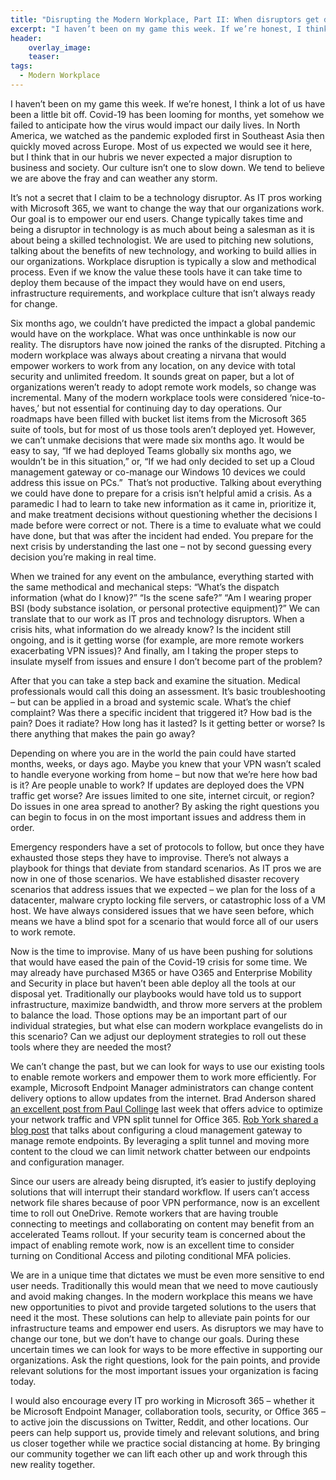 ```yaml
---
title: "Disrupting the Modern Workplace, Part II: When disruptors get disrupted"
excerpt: "I haven’t been on my game this week. If we’re honest, I think a lot of us have been a little bit off. Covid-19 has been looming for months, yet somehow we failed to anticipate how the virus would impact our daily lives."
header:
    overlay_image:
    teaser:
tags:
  - Modern Workplace
---
```


I haven’t been on my game this week. If we’re honest, I think a lot of us have been a little bit off. Covid-19 has been looming for months, yet somehow we failed to anticipate how the virus would impact our daily lives. In North America, we watched as the pandemic exploded first in Southeast Asia then quickly moved across Europe. Most of us expected we would see it here, but I think that in our hubris we never expected a major disruption to business and society. Our culture isn’t one to slow down. We tend to believe we are above the fray and can weather any storm.

It’s not a secret that I claim to be a technology disruptor. As IT pros working with Microsoft 365, we want to change the way that our organizations work. Our goal is to empower our end users. Change typically takes time and being a disruptor in technology is as much about being a salesman as it is about being a skilled technologist. We are used to pitching new solutions, talking about the benefits of new technology, and working to build allies in our organizations. Workplace disruption is typically a slow and methodical process. Even if we know the value these tools have it can take time to deploy them because of the impact they would have on end users, infrastructure requirements, and workplace culture that isn’t always ready for change.

Six months ago, we couldn’t have predicted the impact a global pandemic would have on the workplace. What was once unthinkable is now our reality. The disruptors have now joined the ranks of the disrupted. Pitching a modern workplace was always about creating a nirvana that would empower workers to work from any location, on any device with total security and unlimited freedom. It sounds great on paper, but a lot of organizations weren’t ready to adopt remote work models, so change was incremental. Many of the modern workplace tools were considered ‘nice-to-haves,’ but not essential for continuing day to day operations. Our roadmaps have been filled with bucket list items from the Microsoft 365 suite of tools, but for most of us those tools aren’t deployed yet. However, we can’t unmake decisions that were made six months ago. It would be easy to say, “If we had deployed Teams globally six months ago, we wouldn’t be in this situation,” or, “If we had only decided to set up a Cloud management gateway or co-manage our Windows 10 devices we could address this issue on PCs.” 
​
That’s not productive. Talking about everything we could have done to prepare for a crisis isn’t helpful amid a crisis. As a paramedic I had to learn to take new information as it came in, prioritize it, and make treatment decisions without questioning whether the decisions I made before were correct or not. There is a time to evaluate what we could have done, but that was after the incident had ended. You prepare for the next crisis by understanding the last one – not by second guessing every decision you’re making in real time.

When we trained for any event on the ambulance, everything started with the same methodical and mechanical steps: “What’s the dispatch information (what do I know)?” “Is the scene safe?” “Am I wearing proper BSI (body substance isolation, or personal protective equipment)?” We can translate that to our work as IT pros and technology disruptors. When a crisis hits, what information do we already know? Is the incident still ongoing, and is it getting worse (for example, are more remote workers exacerbating VPN issues)? And finally, am I taking the proper steps to insulate myself from issues and ensure I don’t become part of the problem?

After that you can take a step back and examine the situation. Medical professionals would call this doing an assessment. It’s basic troubleshooting – but can be applied in a broad and systemic scale. What’s the chief complaint? Was there a specific incident that triggered it? How bad is the pain? Does it radiate? How long has it lasted? Is it getting better or worse? Is there anything that makes the pain go away?

Depending on where you are in the world the pain could have started months, weeks, or days ago. Maybe you knew that your VPN wasn’t scaled to handle everyone working from home – but now that we’re here how bad is it? Are people unable to work? If updates are deployed does the VPN traffic get worse? Are issues limited to one site, internet circuit, or region? Do issues in one area spread to another? By asking the right questions you can begin to focus in on the most important issues and address them in order.

Emergency responders have a set of protocols to follow, but once they have exhausted those steps they have to improvise. There’s not always a playbook for things that deviate from standard scenarios. As IT pros we are now in one of those scenarios. We have established disaster recovery scenarios that address issues that we expected – we plan for the loss of a datacenter, malware crypto locking file servers, or catastrophic loss of a VM host. We have always considered issues that we have seen before, which means we have a blind spot for a scenario that would force all of our users to work remote.

Now is the time to improvise. Many of us have been pushing for solutions that would have eased the pain of the Covid-19 crisis for some time. We may already have purchased M365 or have O365 and Enterprise Mobility and Security in place but haven’t been able deploy all the tools at our disposal yet. Traditionally our playbooks would have told us to support infrastructure, maximize bandwidth, and throw more servers at the problem to balance the load. Those options may be an important part of our individual strategies, but what else can modern workplace evangelists do in this scenario? Can we adjust our deployment strategies to roll out these tools where they are needed the most?

We can’t change the past, but we can look for ways to use our existing tools to enable remote workers and empower them to work more efficiently. For example, Microsoft Endpoint Manager administrators can change content delivery options to allow updates from the internet. Brad Anderson shared [an excellent post from Paul Collinge](https://techcommunity.microsoft.com/t5/office-365-blog/how-to-quickly-optimize-office-365-traffic-for-remote-staff-amp/ba-p/1214571) last week that offers advice to optimize your network traffic and VPN split tunnel for Office 365. [Rob York shared a blog post](https://techcommunity.microsoft.com/t5/configuration-manager-blog/managing-remote-machines-with-cloud-management-gateway-in/ba-p/1233895) that talks about configuring a cloud management gateway to manage remote endpoints. By leveraging a split tunnel and moving more content to the cloud we can limit network chatter between our endpoints and configuration manager.

Since our users are already being disrupted, it’s easier to justify deploying solutions that will interrupt their standard workflow. If users can’t access network file shares because of poor VPN performance, now is an excellent time to roll out OneDrive. Remote workers that are having trouble connecting to meetings and collaborating on content may benefit from an accelerated Teams rollout. If your security team is concerned about the impact of enabling remote work, now is an excellent time to consider turning on Conditional Access and piloting conditional MFA policies.

We are in a unique time that dictates we must be even more sensitive to end user needs. Traditionally this would mean that we need to move cautiously and avoid making changes. In the modern workplace this means we have new opportunities to pivot and provide targeted solutions to the users that need it the most. These solutions can help to alleviate pain points for our infrastructure teams and empower end users. As disruptors we may have to change our tone, but we don’t have to change our goals. During these uncertain times we can look for ways to be more effective in supporting our organizations. Ask the right questions, look for the pain points, and provide relevant solutions for the most important issues your organization is facing today.

I would also encourage every IT pro working in Microsoft 365 – whether it be Microsoft Endpoint Manager, collaboration tools, security, or Office 365 – to active join the discussions on Twitter, Reddit, and other locations. Our peers can help support us, provide timely and relevant solutions, and bring us closer together while we practice social distancing at home. By bringing our community together we can lift each other up and work through this new reality together.